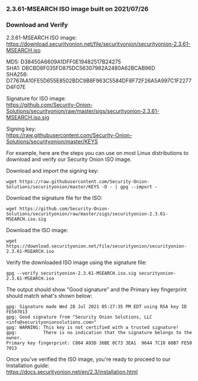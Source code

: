 ### 2.3.61-MSEARCH ISO image built on 2021/07/26



### Download and Verify

2.3.61-MSEARCH ISO image:  
https://download.securityonion.net/file/securityonion/securityonion-2.3.61-MSEARCH.iso

MD5: D38450A6609A1DFF0E19482517B24275  
SHA1: DBCBD8F035FD875DC56307982A2480A62BCAB96D  
SHA256: D7767AA10FE5D655E8502BDC9B8F963C5584DF8F72F26A5A997C1F2277D4F07E 

Signature for ISO image:  
https://github.com/Security-Onion-Solutions/securityonion/raw/master/sigs/securityonion-2.3.61-MSEARCH.iso.sig

Signing key:  
https://raw.githubusercontent.com/Security-Onion-Solutions/securityonion/master/KEYS  

For example, here are the steps you can use on most Linux distributions to download and verify our Security Onion ISO image.

Download and import the signing key:  
```
wget https://raw.githubusercontent.com/Security-Onion-Solutions/securityonion/master/KEYS -O - | gpg --import -  
```

Download the signature file for the ISO:  
```
wget https://github.com/Security-Onion-Solutions/securityonion/raw/master/sigs/securityonion-2.3.61-MSEARCH.iso.sig
```

Download the ISO image:  
```
wget https://download.securityonion.net/file/securityonion/securityonion-2.3.61-MSEARCH.iso
```

Verify the downloaded ISO image using the signature file:  
```
gpg --verify securityonion-2.3.61-MSEARCH.iso.sig securityonion-2.3.61-MSEARCH.iso
```

The output should show "Good signature" and the Primary key fingerprint should match what's shown below:
```
gpg: Signature made Wed 28 Jul 2021 05:27:35 PM EDT using RSA key ID FE507013
gpg: Good signature from "Security Onion Solutions, LLC <info@securityonionsolutions.com>"
gpg: WARNING: This key is not certified with a trusted signature!
gpg:          There is no indication that the signature belongs to the owner.
Primary key fingerprint: C804 A93D 36BE 0C73 3EA1  9644 7C10 60B7 FE50 7013
```

Once you've verified the ISO image, you're ready to proceed to our Installation guide:  
https://docs.securityonion.net/en/2.3/installation.html
